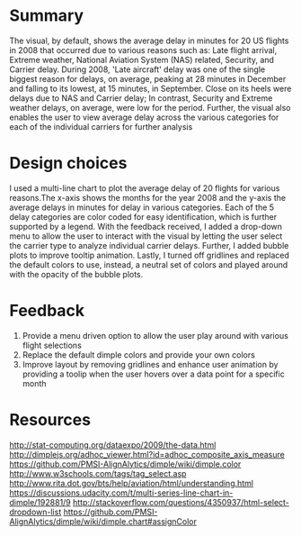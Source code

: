 # Summary
The visual, by default, shows the average delay in minutes for 20 US flights in 2008 that occurred due to various reasons such as: Late flight arrival, Extreme weather, National Aviation System (NAS) related, Security, and Carrier delay. During 2008, 'Late aircraft' delay was one of the single biggest reason for delays, on average, peaking at 28 minutes in December and falling to its lowest, at 15 minutes, in September. Close on its heels were delays due to NAS and Carrier delay; In contrast, Security and Extreme weather delays, on average, were low for the period. Further, the visual also enables the user to view average delay across the various categories for each of the individual carriers for further analysis

# Design choices
I used a multi-line chart to plot the average delay of 20 flights for various reasons.The x-axis shows the months for the year 2008 and the y-axis the average delays in minutes for delay in various categories. Each of the 5 delay categories are color coded for easy identification, which is further supported by a legend. With the feedback received, I added a drop-down menu to allow the user to interact with the visual by letting the user select the carrier type to analyze individual carrier delays. Further, I added bubble plots to improve tooltip animation. Lastly, I turned off gridlines and replaced the default colors to use, instead, a neutral set of colors and played around with the opacity of the bubble plots.

# Feedback
1) Provide a menu driven option to allow the user play around with various flight selections<br>
2) Replace the default dimple colors and provide your own colors<br>
3) Improve layout by removing gridlines and enhance user animation by providing a toolip when the user hovers over a data point for a specific month

# Resources
http://stat-computing.org/dataexpo/2009/the-data.html
http://dimplejs.org/adhoc_viewer.html?id=adhoc_composite_axis_measure
https://github.com/PMSI-AlignAlytics/dimple/wiki/dimple.color
http://www.w3schools.com/tags/tag_select.asp
http://www.rita.dot.gov/bts/help/aviation/html/understanding.html
https://discussions.udacity.com/t/multi-series-line-chart-in-dimple/192881/9
http://stackoverflow.com/questions/4350937/html-select-dropdown-list
https://github.com/PMSI-AlignAlytics/dimple/wiki/dimple.chart#assignColor
